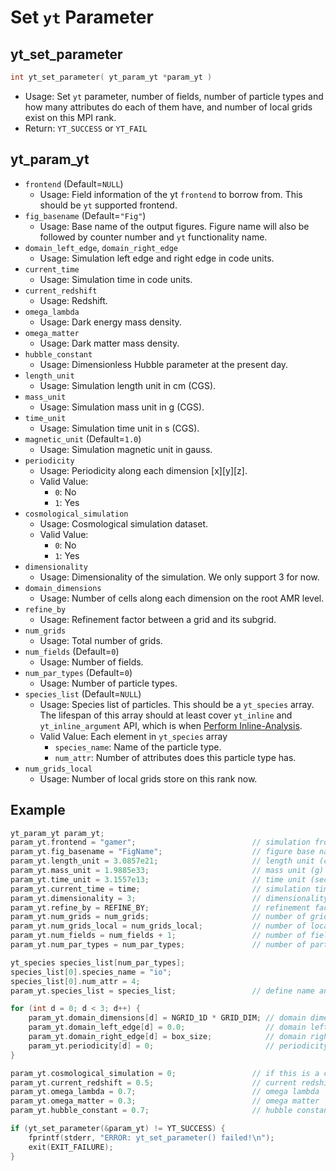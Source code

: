 # Set `yt` Parameter
## yt_set_parameter
```cpp
int yt_set_parameter( yt_param_yt *param_yt )
```
- Usage: Set `yt` parameter, number of fields, number of particle types and how many attributes do each of them have, and number of local grids exist on this MPI rank.
- Return: `YT_SUCCESS` or `YT_FAIL`

## yt_param_yt
- `frontend` (Default=`NULL`)
  - Usage: Field information of the yt `frontend` to borrow from. This should be `yt` supported frontend.
- `fig_basename` (Default=`"Fig"`)
  - Usage: Base name of the output figures. Figure name will also be followed by counter number and `yt` functionality name.
- `domain_left_edge`, `domain_right_edge`
  - Usage: Simulation left edge and right edge in code units.
- `current_time`
  - Usage: Simulation time in code units.
- `current_redshift`
  - Usage: Redshift.
- `omega_lambda`
  - Usage: Dark energy mass density.
- `omega_matter`
  - Usage: Dark matter mass density.
- `hubble_constant`
  - Usage: Dimensionless Hubble parameter at the present day.
- `length_unit`
  - Usage: Simulation length unit in cm (CGS).
- `mass_unit`
  - Usage: Simulation mass unit in g (CGS).
- `time_unit`
  - Usage: Simulation time unit in s (CGS).
- `magnetic_unit` (Default=`1.0`)
  - Usage: Simulation magnetic unit in gauss.
- `periodicity`
  - Usage: Periodicity along each dimension [x][y][z].
  - Valid Value:
    - `0`: No
    - `1`: Yes
- `cosmological_simulation`
  - Usage: Cosmological simulation dataset.
  - Valid Value:
    - `0`: No
    - `1`: Yes
- `dimensionality`
  - Usage: Dimensionality of the simulation. We only support 3 for now.
- `domain_dimensions`
  - Usage: Number of cells along each dimension on the root AMR level.
- `refine_by`
  - Usage: Refinement factor between a grid and its subgrid.
- `num_grids`
  - Usage: Total number of grids.
- `num_fields` (Default=`0`)
  - Usage: Number of fields.
- `num_par_types` (Default=`0`)
  - Usage: Number of particle types.
- `species_list` (Default=`NULL`)
  - Usage: Species list of particles. This should be a `yt_species` array. The lifespan of this array should at least cover `yt_inline` and `yt_inline_argument` API, which is when [Perform Inline-Analysis](./PerformInlineAnalysis.md).
  - Valid Value: Each element in `yt_species` array
    - `species_name`: Name of the particle type.
    - `num_attr`: Number of attributes does this particle type has. 
- `num_grids_local`
  - Usage: Number of local grids store on this rank now.

## Example
```cpp
yt_param_yt param_yt;
param_yt.frontend = "gamer";                          // simulation frontend that libyt borrows field info from
param_yt.fig_basename = "FigName";                    // figure base name (default=Fig)
param_yt.length_unit = 3.0857e21;                     // length unit (cm)
param_yt.mass_unit = 1.9885e33;                       // mass unit (g)
param_yt.time_unit = 3.1557e13;                       // time unit (sec)
param_yt.current_time = time;                         // simulation time in code units
param_yt.dimensionality = 3;                          // dimensionality, support 3 only
param_yt.refine_by = REFINE_BY;                       // refinement factor between a grid and its subgrid
param_yt.num_grids = num_grids;                       // number of grids
param_yt.num_grids_local = num_grids_local;           // number of local grids
param_yt.num_fields = num_fields + 1;                 // number of fields, addition one for derived field demo
param_yt.num_par_types = num_par_types;               // number of particle types

yt_species species_list[num_par_types];
species_list[0].species_name = "io";
species_list[0].num_attr = 4;
param_yt.species_list = species_list;                 // define name and number of attributes in each particle

for (int d = 0; d < 3; d++) {
    param_yt.domain_dimensions[d] = NGRID_1D * GRID_DIM; // domain dimensions in [x][y][z]
    param_yt.domain_left_edge[d] = 0.0;                  // domain left edge in [x][y][z]
    param_yt.domain_right_edge[d] = box_size;            // domain right edge in [x][y][z]
    param_yt.periodicity[d] = 0;                         // periodicity in [x][y][z]
}

param_yt.cosmological_simulation = 0;                 // if this is a cosmological simulation or not, 0 for false
param_yt.current_redshift = 0.5;                      // current redshift
param_yt.omega_lambda = 0.7;                          // omega lambda
param_yt.omega_matter = 0.3;                          // omega matter
param_yt.hubble_constant = 0.7;                       // hubble constant

if (yt_set_parameter(&param_yt) != YT_SUCCESS) {
    fprintf(stderr, "ERROR: yt_set_parameter() failed!\n");
    exit(EXIT_FAILURE);
}
```
